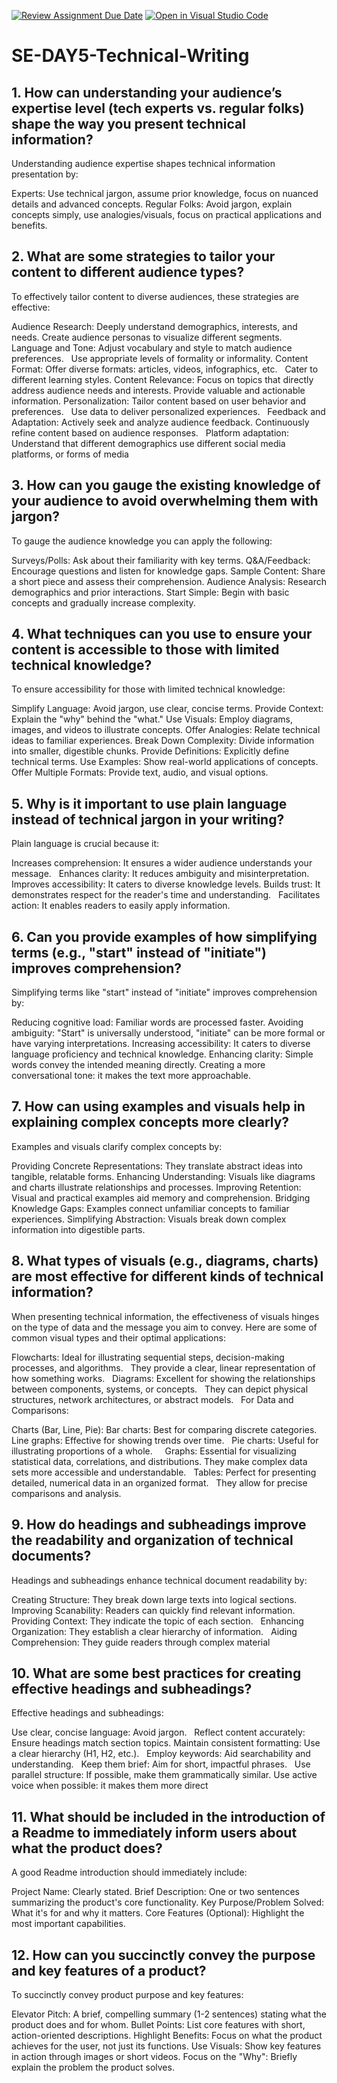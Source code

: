 [![Review Assignment Due Date](https://classroom.github.com/assets/deadline-readme-button-22041afd0340ce965d47ae6ef1cefeee28c7c493a6346c4f15d667ab976d596c.svg)](https://classroom.github.com/a/zsAR-pyY)
[![Open in Visual Studio Code](https://classroom.github.com/assets/open-in-vscode-2e0aaae1b6195c2367325f4f02e2d04e9abb55f0b24a779b69b11b9e10269abc.svg)](https://classroom.github.com/online_ide?assignment_repo_id=18551996&assignment_repo_type=AssignmentRepo)
# SE-DAY5-Technical-Writing
## 1. How can understanding your audience’s expertise level (tech experts vs. regular folks) shape the way you present technical information?
Understanding audience expertise shapes technical information presentation by:

Experts: Use technical jargon, assume prior knowledge, focus on nuanced details and advanced concepts.
Regular Folks: Avoid jargon, explain concepts simply, use analogies/visuals, focus on practical applications and benefits.
## 2. What are some strategies to tailor your content to different audience types?
To effectively tailor content to diverse audiences, these strategies are effective:

Audience Research:
Deeply understand demographics, interests, and needs.
Create audience personas to visualize different segments.   
Language and Tone:
Adjust vocabulary and style to match audience preferences.   
Use appropriate levels of formality or informality.
Content Format:
Offer diverse formats: articles, videos, infographics, etc.   
Cater to different learning styles.
Content Relevance:
Focus on topics that directly address audience needs and interests.
Provide valuable and actionable information.
Personalization:
Tailor content based on user behavior and preferences.   
Use data to deliver personalized experiences.   
Feedback and Adaptation:
Actively seek and analyze audience feedback.
Continuously refine content based on audience responses.   
Platform adaptation:
Understand that different demographics use different social media platforms, or forms of media

## 3. How can you gauge the existing knowledge of your audience to avoid overwhelming them with jargon?
To gauge the audience knowledge you can apply the following:

Surveys/Polls: Ask about their familiarity with key terms.
Q&A/Feedback: Encourage questions and listen for knowledge gaps.
Sample Content: Share a short piece and assess their comprehension.
Audience Analysis: Research demographics and prior interactions.
Start Simple: Begin with basic concepts and gradually increase complexity.
## 4. What techniques can you use to ensure your content is accessible to those with limited technical knowledge?
To ensure accessibility for those with limited technical knowledge:

Simplify Language: Avoid jargon, use clear, concise terms.
Provide Context: Explain the "why" behind the "what."
Use Visuals: Employ diagrams, images, and videos to illustrate concepts.
Offer Analogies: Relate technical ideas to familiar experiences.
Break Down Complexity: Divide information into smaller, digestible chunks.
Provide Definitions: Explicitly define technical terms.
Use Examples: Show real-world applications of concepts.
Offer Multiple Formats: Provide text, audio, and visual options.
## 5. Why is it important to use plain language instead of technical jargon in your writing?
Plain language is crucial because it:

Increases comprehension: It ensures a wider audience understands your message.   
Enhances clarity: It reduces ambiguity and misinterpretation.   
Improves accessibility: It caters to diverse knowledge levels.
Builds trust: It demonstrates respect for the reader's time and understanding.   
Facilitates action: It enables readers to easily apply information.
## 6. Can you provide examples of how simplifying terms (e.g., "start" instead of "initiate") improves comprehension?
Simplifying terms like "start" instead of "initiate" improves comprehension by:

Reducing cognitive load: Familiar words are processed faster.
Avoiding ambiguity: "Start" is universally understood, "initiate" can be more formal or have varying interpretations.
Increasing accessibility: It caters to diverse language proficiency and technical knowledge.
Enhancing clarity: Simple words convey the intended meaning directly.
Creating a more conversational tone: it makes the text more approachable.
## 7. How can using examples and visuals help in explaining complex concepts more clearly?
Examples and visuals clarify complex concepts by:

Providing Concrete Representations: They translate abstract ideas into tangible, relatable forms.
Enhancing Understanding: Visuals like diagrams and charts illustrate relationships and processes.
Improving Retention: Visual and practical examples aid memory and comprehension.
Bridging Knowledge Gaps: Examples connect unfamiliar concepts to familiar experiences.
Simplifying Abstraction: Visuals break down complex information into digestible parts.
## 8. What types of visuals (e.g., diagrams, charts) are most effective for different kinds of technical information?
When presenting technical information, the effectiveness of visuals hinges on the type of data and the message you aim to convey. Here are some of common visual types and their optimal applications:

Flowcharts:
Ideal for illustrating sequential steps, decision-making processes, and algorithms.   
They provide a clear, linear representation of how something works.   
Diagrams:
Excellent for showing the relationships between components, systems, or concepts.   
They can depict physical structures, network architectures, or abstract models.   
For Data and Comparisons:

Charts (Bar, Line, Pie):
Bar charts: Best for comparing discrete categories.   
Line graphs: Effective for showing trends over time.   
Pie charts: Useful for illustrating proportions of a whole.   
  
Graphs:
Essential for visualizing statistical data, correlations, and distributions.
They make complex data sets more accessible and understandable.   
Tables:
Perfect for presenting detailed, numerical data in an organized format.   
They allow for precise comparisons and analysis.

## 9. How do headings and subheadings improve the readability and organization of technical documents?
Headings and subheadings enhance technical document readability by:

Creating Structure: They break down large texts into logical sections.   
Improving Scanability: Readers can quickly find relevant information.   
Providing Context: They indicate the topic of each section.   
Enhancing Organization: They establish a clear hierarchy of information.   
Aiding Comprehension: They guide readers through complex material
## 10. What are some best practices for creating effective headings and subheadings?
Effective headings and subheadings:

Use clear, concise language: Avoid jargon.   
Reflect content accurately: Ensure headings match section topics.
Maintain consistent formatting: Use a clear hierarchy (H1, H2, etc.).   
Employ keywords: Aid searchability and understanding.   
Keep them brief: Aim for short, impactful phrases.   
Use parallel structure: If possible, make them grammatically similar.
Use active voice when possible: it makes them more direct
## 11. What should be included in the introduction of a Readme to immediately inform users about what the product does?
A good Readme introduction should immediately include:

Project Name: Clearly stated.
Brief Description: One or two sentences summarizing the product's core functionality.
Key Purpose/Problem Solved: What it's for and why it matters.
Core Features (Optional): Highlight the most important capabilities.
## 12. How can you succinctly convey the purpose and key features of a product?
To succinctly convey product purpose and key features:

Elevator Pitch: A brief, compelling summary (1-2 sentences) stating what the product does and for whom.
Bullet Points: List core features with short, action-oriented descriptions.
Highlight Benefits: Focus on what the product achieves for the user, not just its functions.
Use Visuals: Show key features in action through images or short videos.
Focus on the "Why": Briefly explain the problem the product solves.
